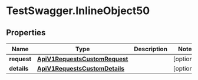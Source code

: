 # TestSwagger.InlineObject50

## Properties

Name | Type | Description | Notes
------------ | ------------- | ------------- | -------------
**request** | [**ApiV1RequestsCustomRequest**](ApiV1RequestsCustomRequest.md) |  | [optional] 
**details** | [**ApiV1RequestsCustomDetails**](ApiV1RequestsCustomDetails.md) |  | [optional] 



